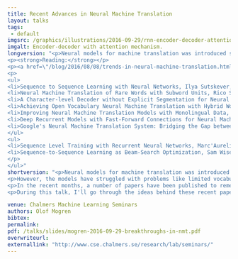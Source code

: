 ```yaml
---
title: Recent Advances in Neural Machine Translation
layout: talks
tags:
 - default
imgsrc: /graphics/illustrations/2016-09-29/rnn-encoder-decoder-attention.svg
imgalt: Encoder-decoder with attention mechanism.
longversion: "<p>Neural models for machine translation was introduced seriously in 2014. With the introduction of attention models their performance improved to levels comparable to those of statistical phrase-based machine translation, the type of translation we are all  familiar with through servies like Google Translate.</p><p>However, the models have struggled with problems like limited vocabularies, the need of large amounts of data for training, and that they are expensive to train and use.</p><p>In the recent months, a number of papers have been published to remedy some of these issues. This includes techniques to battle the limited vocabulary problem, and of using monolingual data to improve the performance. As recently as Monday evening (Sept 26), Google uploaded a paper on their implementation of these ideas, where they claim performance on par with human translators, both counted in BLEU scores, and in human evaluations.</p><p>During this talk, I'll go through the ideas behind these recent papers.</p>
<p><strong>Reading:</strong></p>
<p><a href=\"/blog/2016/08/08/trends-in-neural-machine-translation.html\">My blog post, covering some of the content of the talk.</a></p>
<p>
<ul>
<li>Sequence to Sequence Learning with Neural Networks, Ilya Sutskever, Oriol Vinyals, Quoc V. Le. NIPS 2014 <a href=\"http://arxiv.org/abs/1409.3215\">PDF, arXiv</a></li>
<li>Neural Machine Translation of Rare Words with Subword Units, Rico Sennrich and Barry Haddow and Alexandra Birch, ACL 2016: <a href=\"http://aclweb.org/anthology/P/P16/P16-1162.pdf\">PDF, aclweb.org</a><br />
<li>A Character-level Decoder without Explicit Segmentation for Neural Machine Translation, Junyoung Chung, Kyunghyun Cho, and Yoshua Bengio, ACL 2016: <a href=\"http://aclweb.org/anthology/P/P16/P16-1160.pdf\">PDF, aclweb.org</a><br />
<li>Achieving Open Vocabulary Neural Machine Translation with Hybrid Word-Character Models, Minh-Thang Luong and Christopher D. Manning, ACL 2016: <a href=\"http://aclweb.org/anthology/P/P16/P16-1100.pdf\">PDF, aclweb.org</a><br />
<li>Improving Neural Machine Translation Models with Monolingual Data, Rico Sennrich; Barry Haddow; Alexandra Birch, ACL 2016: <a href=\"http://aclweb.org/anthology/P/P16/P16-1009.pdf\">PDF, aclweb.org</a><br />
<li>Deep Recurrent Models with Fast-Forward Connections for Neural Machine Translation, Jie Zhou, Ying Cao, Xuguang Wang, Peng Li, Wei Xu (Baidu): <a href=\"http://arxiv.org/abs/1606.04199\">PDF, arXiv</a><br />
<li>Google's Neural Machine Translation System: Bridging the Gap between Human and Machine Translation, Yonghui Wu et.al. (Google): <a href=\"http://arxiv.org/abs/1609.08144\">PDF, arXiv</a><br />
</ul>
<ul>
<li>Sequence Level Training with Recurrent Neural Networks, Marc'Aurelio Ranzato, Sumit Chopra, Michael Auli, Wojciech Zaremba: <a href=\"http://arxiv.org/abs/1511.06732\">PDF, arXiv</a><br />
<li>Sequence-to-Sequence Learning as Beam-Search Optimization, Sam Wiseman, Alexander M. Rush: <a href=\"http://arxiv.org/abs/1606.02960\">PDF, arXiv</a><br />
</p>
</ul>"
shortversion: "<p>Neural models for machine translation was introduced seriously in 2014. With the introduction of attention models their performance improved to levels comparable to those of statistical phrase-based machine translation, the type of translation we are all  familiar with through servies like Google Translate.</p>
<p>However, the models have struggled with problems like limited vocabularies, the need of large amounts of data for training, and that they are expensive to train and use.</p>
<p>In the recent months, a number of papers have been published to remedy some of these issues. This includes techniques to battle the limited vocabulary problem, and of using monolingual data to improve the performance. As recently as Monday evening (Sept 26), Google uploaded a paper on their implementation of these ideas, where they claim performance on par with human translators, both counted in BLEU scores, and in human evaluations.</p>
<p>During this talk, I'll go through the ideas behind these recent papers.</p>"

venue: Chalmers Machine Learning Seminars
authors: Olof Mogren
bibtex: 
permalink:
pdf: /talks/slides/mogren-2016-09-29-breakthroughs-in-nmt.pdf
overwriteurl: 
externallink: "http://www.cse.chalmers.se/research/lab/seminars/"
---
```


